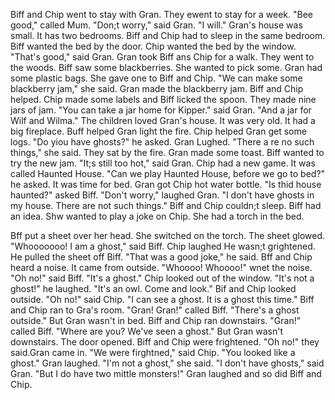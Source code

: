 Biff and Chip went to stay with Gran.
They ewent to stay for a week.
"Bee good," called Mum.
"Don;t worry," said Gran.
"I will."
Gran's house was small.
It has two bedrooms.
Biff and Chip had to sleep in the same bedroom.
Biff wanted the bed by the door.
Chip wanted the bed by the window.
"That's good," said Gran.
Gran took Biff ans Chip for a walk.
They went to the woods.
Biff saw some blackberries.
She wanted to pick some.
Gran had some plastic bags.
She gave one to Biff and Chip.
"We can make some blackberry jam," she said.
Gran made the blackberry jam.
Biff and Chip helped.
Chip made some labels and Biff licked the spoon.
They made nine jars of jam.
"You can take a jar home for Kipper." said Gran.
"And a jar for Wilf and Wilma."
The children loved Gran's house.
It was very old.
It had a big fireplace.
Buff helped Gran light the fire.
Chip helped Gran get some logs.
"Do yiou have ghosts?" he asked.
Gran Lughed.
"There a re no such things," she said.
They sat by the fire.
Gran made some toast.
Biff wanted to try the new jam.
"It;s still too hot," said Gran.
Chip had a new game.
It was called Haunted House.
"Can we play Haunted House, before we go to bed?" he asked.
It was time for bed.
Gran got Chip  hot water bottle.
"Is thid house haunted?" asked Biff.
"Don't worry," laughed Gran.
"I don't have ghosts in my house.
There are not such things."
Biff and Chip couldn;t sleep.
Biff had an idea.
Shw wanted to play a joke on Chip.
She had a torch in the bed.

Bff put a sheet over her head.
She switched on the torch.
The sheet glowed.
"Whooooooo! I am a ghost," said Biff.
Chip laughed
He wasn;t grightened.
He pulled the sheet off Biff.
"That was a good joke," he said.
Bff and Chip heard a noise.
It came from outside.
"Whoooo! Whoooo!" wnet the noise.
"Oh no!" said Biff.
"It's a ghost."
Chip looked out of the window.
"It's not a ghost!" he laughed.
"It's an owl. Come and look."
Bif and Chip looked outside.
"Oh no!" said Chip.
"I can see a ghost. It is a ghost this time."
Biff and Chip ran to Gra's room.
"Gran! Gran!" called Biff.
"There's a ghost outside."
But Gran wasn't in bed.
Biff and Chip ran downstairs.
"Gran!" called Biff.
"Where are you? We've seen a ghost."
But Gran wasn't downstairs.
The door opened.
Biff and Chip were frightened.
"Oh no!" they said.Gran came in.
"We were firghtned," said Chip.
"You looked like a ghost."
Gran laughed.
"I'm not a ghost," she said.
"I don't have ghosts," said Gran.
"But I do have two mittle monsters!"
Gran laughed and so did Biff and Chip.
